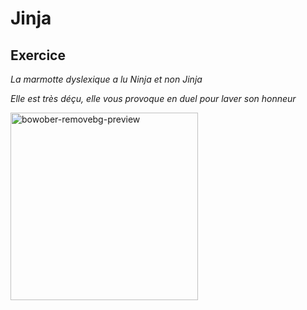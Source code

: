 # Jinja

## Exercice


*La marmotte dyslexique a lu Ninja et non Jinja*

*Elle est très déçu, elle vous provoque en duel pour laver son honneur*

<img src="https://github.com/user-attachments/assets/a1ef7811-2ccf-4da8-a423-7cf017b82f72" alt="bowober-removebg-preview" width="300" height="auto">
